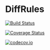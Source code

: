 # DiffRules

[![Build Status](https://travis-ci.org/jrevels/DiffRules.jl.svg?branch=master)](https://travis-ci.org/jrevels/DiffRules.jl)

[![Coverage Status](https://coveralls.io/repos/jrevels/DiffRules.jl/badge.svg?branch=master&service=github)](https://coveralls.io/github/jrevels/DiffRules.jl?branch=master)

[![codecov.io](http://codecov.io/github/jrevels/DiffRules.jl/coverage.svg?branch=master)](http://codecov.io/github/jrevels/DiffRules.jl?branch=master)
